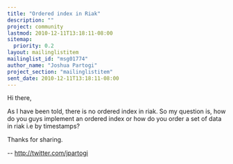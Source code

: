 ```yaml
---
title: "Ordered index in Riak"
description: ""
project: community
lastmod: 2010-12-11T13:18:11-08:00
sitemap:
  priority: 0.2
layout: mailinglistitem
mailinglist_id: "msg01774"
author_name: "Joshua Partogi"
project_section: "mailinglistitem"
sent_date: 2010-12-11T13:18:11-08:00
---
```



Hi there,

As I have been told, there is no ordered index in riak. So my question is,
how do you guys implement an ordered index or how do you order a set of data
in riak i.e by timestamps?

Thanks for sharing.

-- 
http://twitter.com/jpartogi 
